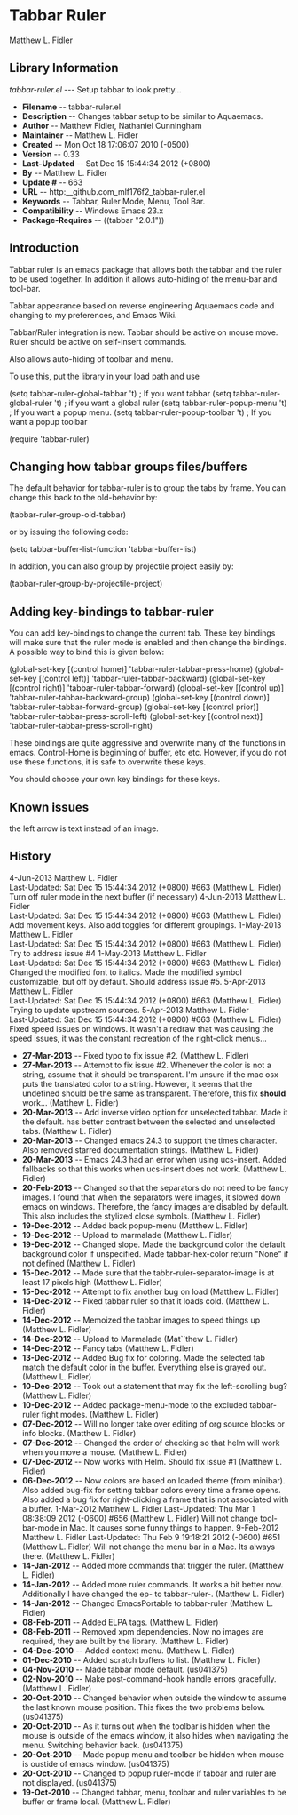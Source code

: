 #  Tabbar Ruler
 Matthew L. Fidler
## Library Information
 _tabbar-ruler.el_ --- Setup tabbar to look pretty...

- __Filename__ --  tabbar-ruler.el
- __Description__ --  Changes tabbar setup to be similar to Aquaemacs.
- __Author__ --  Matthew Fidler, Nathaniel Cunningham
- __Maintainer__ --  Matthew L. Fidler
- __Created__ --  Mon Oct 18 17:06:07 2010 (-0500)
- __Version__ --  0.33
- __Last-Updated__ --  Sat Dec 15 15:44:34 2012 (+0800)
- __By__ --  Matthew L. Fidler
- __Update #__ --  663
- __URL__ --  http:__github.com_mlf176f2_tabbar-ruler.el
- __Keywords__ --  Tabbar, Ruler Mode, Menu, Tool Bar.
- __Compatibility__ --  Windows Emacs 23.x
- __Package-Requires__ --  ((tabbar "2.0.1"))

## Introduction
Tabbar ruler is an emacs package that allows both the tabbar and the
ruler to be used together.  In addition it allows auto-hiding of the
menu-bar and tool-bar.


Tabbar appearance based on reverse engineering Aquaemacs code and
changing to my preferences, and Emacs Wiki.

Tabbar/Ruler integration is new. Tabbar should be active on mouse
move.  Ruler should be active on self-insert commands.

Also allows auto-hiding of toolbar and menu.

To use this, put the library in your load path and use


  (setq tabbar-ruler-global-tabbar 't) ; If you want tabbar
  (setq tabbar-ruler-global-ruler 't) ; if you want a global ruler
  (setq tabbar-ruler-popup-menu 't) ; If you want a popup menu.
  (setq tabbar-ruler-popup-toolbar 't) ; If you want a popup toolbar
  
  (require 'tabbar-ruler)
  



## Changing how tabbar groups files/buffers
The default behavior for tabbar-ruler is to group the tabs by frame.
You can change this back to the old-behavior by:

  (tabbar-ruler-group-old-tabbar)

or by issuing the following code:


  (setq tabbar-buffer-list-function 'tabbar-buffer-list)


In addition, you can also group by projectile project easily by:


  (tabbar-ruler-group-by-projectile-project)

## Adding key-bindings to tabbar-ruler
You can add key-bindings to change the current tab.  These key
bindings will make sure that the ruler mode is enabled and then
change the bindings.  A possible way to bind this is given below:


  (global-set-key [(control home)]  'tabbar-ruler-tabbar-press-home)
  (global-set-key [(control left)]  'tabbar-ruler-tabbar-backward)
  (global-set-key [(control right)] 'tabbar-ruler-tabbar-forward)
  (global-set-key [(control up)]    'tabbar-ruler-tabbar-backward-group)
  (global-set-key [(control down)]  'tabbar-ruler-tabbar-forward-group)
  (global-set-key [(control prior)] 'tabbar-ruler-tabbar-press-scroll-left)
  (global-set-key [(control next)]  'tabbar-ruler-tabbar-press-scroll-right)


These bindings are quite aggressive and overwrite many of the
functions in emacs.  Control-Home is beginning of buffer, etc etc.
However, if you do not use these functions, it is safe to overwrite
these keys.  

You should choose your own key bindings for these keys.


## Known issues
the left arrow is text instead of an image.
## History

4-Jun-2013    Matthew L. Fidler  
   Last-Updated: Sat Dec 15 15:44:34 2012 (+0800) #663 (Matthew L. Fidler)
   Turn off ruler mode in the next buffer (if necessary)
4-Jun-2013    Matthew L. Fidler  
   Last-Updated: Sat Dec 15 15:44:34 2012 (+0800) #663 (Matthew L. Fidler)
   Add movement keys.  Also add toggles for different groupings.
1-May-2013    Matthew L. Fidler  
   Last-Updated: Sat Dec 15 15:44:34 2012 (+0800) #663 (Matthew L. Fidler)
   Try to address issue #4
1-May-2013    Matthew L. Fidler  
   Last-Updated: Sat Dec 15 15:44:34 2012 (+0800) #663 (Matthew L. Fidler)
   Changed the modified font to italics.  Made the modified symbol
   customizable, but off by default.  Should address issue #5.
5-Apr-2013    Matthew L. Fidler  
   Last-Updated: Sat Dec 15 15:44:34 2012 (+0800) #663 (Matthew L. Fidler)
   Trying to update upstream sources.
5-Apr-2013    Matthew L. Fidler  
   Last-Updated: Sat Dec 15 15:44:34 2012 (+0800) #663 (Matthew L. Fidler)
   Fixed speed issues on windows.  It wasn't a redraw that was causing
   the speed issues, it was the constant recreation of the right-click
   menus... 
- __27-Mar-2013__ --   Fixed typo to fix issue #2. (Matthew L. Fidler)
- __27-Mar-2013__ --   Attempt to fix issue #2. Whenever the color is not a string, assume that it should be transparent. I'm unsure if the mac osx puts the translated color to a string. However, it seems that the undefined should be the same as transparent. Therefore, this fix __should__ work... (Matthew L. Fidler)
- __20-Mar-2013__ --   Add inverse video option for unselected tabbar. Made it the default. has better contrast between the selected and unselected tabs. (Matthew L. Fidler)
- __20-Mar-2013__ --   Changed emacs 24.3 to support the times character. Also removed starred documentation strings. (Matthew L. Fidler)
- __20-Mar-2013__ --   Emacs 24.3 had an error when using ucs-insert. Added fallbacks so that this works when ucs-insert does not work. (Matthew L. Fidler)
- __20-Feb-2013__ --   Changed so that the separators do not need to be fancy images. I found that when the separators were images, it slowed down emacs on windows. Therefore, the fancy images are disabled by default. This also includes the stylized close symbols. (Matthew L. Fidler)
- __19-Dec-2012__ --   Added back popup-menu (Matthew L. Fidler)
- __19-Dec-2012__ --   Upload to marmalade (Matthew L. Fidler)
- __19-Dec-2012__ --   Changed slope. Made the background color the default background color if unspecified. Made tabbar-hex-color return "None" if not defined (Matthew L. Fidler)
- __15-Dec-2012__ --   Made sure that the tabbr-ruler-separator-image is at least 17 pixels high (Matthew L. Fidler)
- __15-Dec-2012__ --   Attempt to fix another bug on load (Matthew L. Fidler)
- __14-Dec-2012__ --   Fixed tabbar ruler so that it loads cold. (Matthew L. Fidler)
- __14-Dec-2012__ --   Memoized the tabbar images to speed things up (Matthew L. Fidler)
- __14-Dec-2012__ --   Upload to Marmalade  (Mat``thew L. Fidler)
- __14-Dec-2012__ --   Fancy tabs (Matthew L. Fidler)
- __13-Dec-2012__ --   Added Bug fix for coloring. Made the selected tab match the default color in the buffer. Everything else is grayed out. (Matthew L. Fidler)
- __10-Dec-2012__ --   Took out a statement that may fix the left-scrolling bug? (Matthew L. Fidler)
- __10-Dec-2012__ --   Added package-menu-mode to the excluded tabbar-ruler fight modes. (Matthew L. Fidler)
- __07-Dec-2012__ --   Will no longer take over editing of org source blocks or info blocks. (Matthew L. Fidler)
- __07-Dec-2012__ --   Changed the order of checking so that helm will work when you move a mouse. (Matthew L. Fidler)
- __07-Dec-2012__ --   Now works with Helm. Should fix issue #1 (Matthew L. Fidler)
- __06-Dec-2012__ --   Now colors are based on loaded theme (from minibar). Also added bug-fix for setting tabbar colors every time a frame opens. Also added a bug fix for right-clicking a frame that is not associated with a buffer. 1-Mar-2012 Matthew L. Fidler Last-Updated: Thu Mar 1 08:38:09 2012 (-0600) #656 (Matthew L. Fidler) Will not change tool-bar-mode in Mac. It causes some funny things to happen. 9-Feb-2012 Matthew L. Fidler Last-Updated: Thu Feb 9 19:18:21 2012 (-0600) #651 (Matthew L. Fidler) Will not change the menu bar in a Mac. Its always there. (Matthew L. Fidler)
- __14-Jan-2012__ --   Added more commands that trigger the ruler. (Matthew L. Fidler)
- __14-Jan-2012__ --   Added more ruler commands. It works a bit better now. Additionally I have changed the ep- to tabbar-ruler-. (Matthew L. Fidler)
- __14-Jan-2012__ --   Changed EmacsPortable to tabbar-ruler (Matthew L. Fidler)
- __08-Feb-2011__ --   Added ELPA tags.  (Matthew L. Fidler)
- __08-Feb-2011__ --   Removed xpm dependencies. Now no images are required, they are built by the library. (Matthew L. Fidler)
- __04-Dec-2010__ --   Added context menu. (Matthew L. Fidler)
- __01-Dec-2010__ --   Added scratch buffers to list. (Matthew L. Fidler)
- __04-Nov-2010__ --   Made tabbar mode default. (us041375)
- __02-Nov-2010__ --   Make post-command-hook handle errors gracefully. (Matthew L. Fidler)
- __20-Oct-2010__ --   Changed behavior when outside the window to assume the last known mouse position. This fixes the two problems below.  (us041375)
- __20-Oct-2010__ --   As it turns out when the toolbar is hidden when the mouse is outside of the emacs window, it also hides when navigating the menu. Switching behavior back.  (us041375)
- __20-Oct-2010__ --   Made popup menu and toolbar be hidden when mouse is oustide of emacs window. (us041375)
- __20-Oct-2010__ --   Changed to popup ruler-mode if tabbar and ruler are not displayed. (us041375)
- __19-Oct-2010__ --   Changed tabbar, menu, toolbar and ruler variables to be buffer or frame local.  (Matthew L. Fidler)
